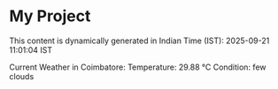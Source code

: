 # My Project

This content is dynamically generated in Indian Time (IST): 2025-09-21 11:01:04 IST


Current Weather in Coimbatore:
Temperature: 29.88 °C
Condition: few clouds

